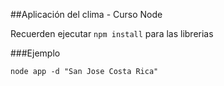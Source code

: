 ##Aplicación del clima - Curso Node

Recuerden ejecutar  ```npm install``` para las librerias

###Ejemplo

```
node app -d "San Jose Costa Rica"
```